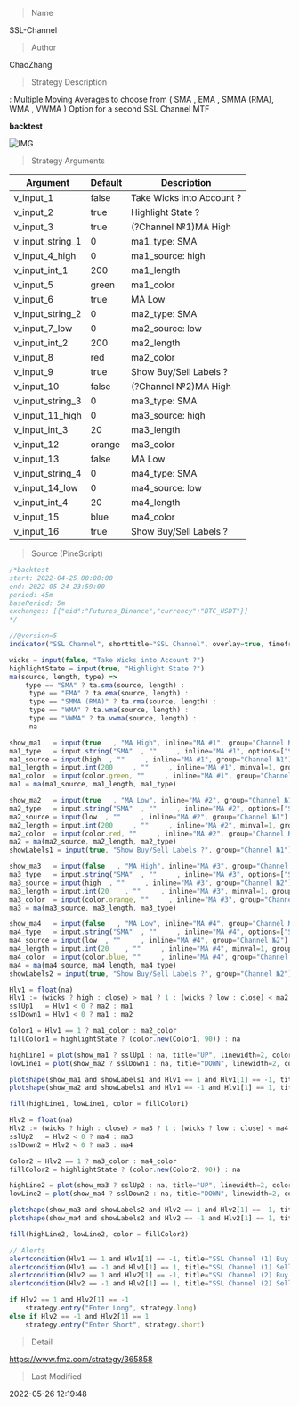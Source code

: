 
> Name

SSL-Channel

> Author

ChaoZhang

> Strategy Description

:
Multiple Moving Averages to choose from ( SMA , EMA , SMMA (RMA), WMA , VWMA )
Option for a second SSL Channel
MTF

**backtest**

 ![IMG](https://www.fmz.com/upload/asset/1377dfc3d2a8a60c192.png) 

> Strategy Arguments



|Argument|Default|Description|
|----|----|----|
|v_input_1|false|Take Wicks into Account ?|
|v_input_2|true|Highlight State ?|
|v_input_3|true|(?Channel №1)MA High|
|v_input_string_1|0|ma1_type: SMA|EMA|SMMA (RMA)|WMA|VWMA|
|v_input_4_high|0|ma1_source: high|close|low|open|hl2|hlc3|hlcc4|ohlc4|
|v_input_int_1|200|ma1_length|
|v_input_5|green|ma1_color|
|v_input_6|true|MA Low|
|v_input_string_2|0|ma2_type: SMA|EMA|SMMA (RMA)|WMA|VWMA|
|v_input_7_low|0|ma2_source: low|high|close|open|hl2|hlc3|hlcc4|ohlc4|
|v_input_int_2|200|ma2_length|
|v_input_8|red|ma2_color|
|v_input_9|true|Show Buy/Sell Labels ?|
|v_input_10|false|(?Channel №2)MA High|
|v_input_string_3|0|ma3_type: SMA|EMA|SMMA (RMA)|WMA|VWMA|
|v_input_11_high|0|ma3_source: high|close|low|open|hl2|hlc3|hlcc4|ohlc4|
|v_input_int_3|20|ma3_length|
|v_input_12|orange|ma3_color|
|v_input_13|false|MA Low|
|v_input_string_4|0|ma4_type: SMA|EMA|SMMA (RMA)|WMA|VWMA|
|v_input_14_low|0|ma4_source: low|high|close|open|hl2|hlc3|hlcc4|ohlc4|
|v_input_int_4|20|ma4_length|
|v_input_15|blue|ma4_color|
|v_input_16|true|Show Buy/Sell Labels ?|


> Source (PineScript)

``` javascript
/*backtest
start: 2022-04-25 00:00:00
end: 2022-05-24 23:59:00
period: 45m
basePeriod: 5m
exchanges: [{"eid":"Futures_Binance","currency":"BTC_USDT"}]
*/

//@version=5
indicator("SSL Channel", shorttitle="SSL Channel", overlay=true, timeframe="", timeframe_gaps=false)

wicks = input(false, "Take Wicks into Account ?")
highlightState = input(true, "Highlight State ?")
ma(source, length, type) =>
    type == "SMA" ? ta.sma(source, length) :
     type == "EMA" ? ta.ema(source, length) :
     type == "SMMA (RMA)" ? ta.rma(source, length) :
     type == "WMA" ? ta.wma(source, length) :
     type == "VWMA" ? ta.vwma(source, length) :
     na

show_ma1   = input(true   , "MA High", inline="MA #1", group="Channel №1")
ma1_type   = input.string("SMA"  , ""     , inline="MA #1", options=["SMA", "EMA", "SMMA (RMA)", "WMA", "VWMA"], group="Channel №1")
ma1_source = input(high  , ""     , inline="MA #1", group="Channel №1")
ma1_length = input.int(200     , ""     , inline="MA #1", minval=1, group="Channel №1")
ma1_color  = input(color.green, ""     , inline="MA #1", group="Channel №1")
ma1 = ma(ma1_source, ma1_length, ma1_type)

show_ma2   = input(true   , "MA Low", inline="MA #2", group="Channel №1")
ma2_type   = input.string("SMA"  , ""     , inline="MA #2", options=["SMA", "EMA", "SMMA (RMA)", "WMA", "VWMA"], group="Channel №1")
ma2_source = input(low  , ""     , inline="MA #2", group="Channel №1")
ma2_length = input.int(200     , ""     , inline="MA #2", minval=1, group="Channel №1")
ma2_color  = input(color.red, ""     , inline="MA #2", group="Channel №1")
ma2 = ma(ma2_source, ma2_length, ma2_type)
showLabels1 = input(true, "Show Buy/Sell Labels ?", group="Channel №1")

show_ma3   = input(false   , "MA High", inline="MA #3", group="Channel №2")
ma3_type   = input.string("SMA"  , ""     , inline="MA #3", options=["SMA", "EMA", "SMMA (RMA)", "WMA", "VWMA"], group="Channel №2")
ma3_source = input(high  , ""     , inline="MA #3", group="Channel №2")
ma3_length = input.int(20    , ""     , inline="MA #3", minval=1, group="Channel №2")
ma3_color  = input(color.orange, ""     , inline="MA #3", group="Channel №2")
ma3 = ma(ma3_source, ma3_length, ma3_type)

show_ma4   = input(false   , "MA Low", inline="MA #4", group="Channel №2")
ma4_type   = input.string("SMA"  , ""     , inline="MA #4", options=["SMA", "EMA", "SMMA (RMA)", "WMA", "VWMA"], group="Channel №2")
ma4_source = input(low  , ""     , inline="MA #4", group="Channel №2")
ma4_length = input.int(20    , ""     , inline="MA #4", minval=1, group="Channel №2")
ma4_color  = input(color.blue, ""     , inline="MA #4", group="Channel №2")
ma4 = ma(ma4_source, ma4_length, ma4_type)
showLabels2 = input(true, "Show Buy/Sell Labels ?", group="Channel №2")

Hlv1 = float(na)
Hlv1 := (wicks ? high : close) > ma1 ? 1 : (wicks ? low : close) < ma2 ? -1 : Hlv1[1]
sslUp1   = Hlv1 < 0 ? ma2 : ma1
sslDown1 = Hlv1 < 0 ? ma1 : ma2

Color1 = Hlv1 == 1 ? ma1_color : ma2_color
fillColor1 = highlightState ? (color.new(Color1, 90)) : na

highLine1 = plot(show_ma1 ? sslUp1 : na, title="UP", linewidth=2, color = Color1)
lowLine1 = plot(show_ma2 ? sslDown1 : na, title="DOWN", linewidth=2, color = Color1)

plotshape(show_ma1 and showLabels1 and Hlv1 == 1 and Hlv1[1] == -1, title="Buy Label", text="Buy", location=location.belowbar, style=shape.labelup, size=size.tiny, color=Color1, textcolor=color.white)
plotshape(show_ma2 and showLabels1 and Hlv1 == -1 and Hlv1[1] == 1, title="Sell Label", text="Sell", location=location.abovebar, style=shape.labeldown, size=size.tiny, color=Color1, textcolor=color.white)

fill(highLine1, lowLine1, color = fillColor1)

Hlv2 = float(na)
Hlv2 := (wicks ? high : close) > ma3 ? 1 : (wicks ? low : close) < ma4 ? -1 : Hlv2[1]
sslUp2   = Hlv2 < 0 ? ma4 : ma3
sslDown2 = Hlv2 < 0 ? ma3 : ma4

Color2 = Hlv2 == 1 ? ma3_color : ma4_color
fillColor2 = highlightState ? (color.new(Color2, 90)) : na

highLine2 = plot(show_ma3 ? sslUp2 : na, title="UP", linewidth=2, color = Color2)
lowLine2 = plot(show_ma4 ? sslDown2 : na, title="DOWN", linewidth=2, color = Color2)

plotshape(show_ma3 and showLabels2 and Hlv2 == 1 and Hlv2[1] == -1, title="Buy Label", text="Buy", location=location.belowbar, style=shape.labelup, size=size.tiny, color=Color2, textcolor=color.white)
plotshape(show_ma4 and showLabels2 and Hlv2 == -1 and Hlv2[1] == 1, title="Sell Label", text="Sell", location=location.abovebar, style=shape.labeldown, size=size.tiny, color=Color2, textcolor=color.white)

fill(highLine2, lowLine2, color = fillColor2)

// Alerts
alertcondition(Hlv1 == 1 and Hlv1[1] == -1, title="SSL Channel (1) Buy Alert", message = "SSL Channel (1): BUY")
alertcondition(Hlv1 == -1 and Hlv1[1] == 1, title="SSL Channel (1) Sell Alert", message = "SSL Channel (1): SELL")
alertcondition(Hlv2 == 1 and Hlv2[1] == -1, title="SSL Channel (2) Buy Alert", message = "SSL Channel (2): BUY")
alertcondition(Hlv2 == -1 and Hlv2[1] == 1, title="SSL Channel (2) Sell Alert", message = "SSL Channel (2): SELL")

if Hlv2 == 1 and Hlv2[1] == -1
    strategy.entry("Enter Long", strategy.long)
else if Hlv2 == -1 and Hlv2[1] == 1
    strategy.entry("Enter Short", strategy.short)
```

> Detail

https://www.fmz.com/strategy/365858

> Last Modified

2022-05-26 12:19:48

